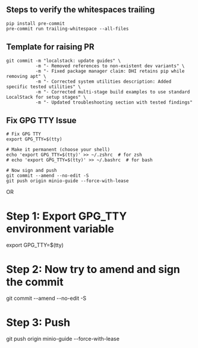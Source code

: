 


## Steps to verify the whitespaces trailing

```
pip install pre-commit
pre-commit run trailing-whitespace --all-files
```

## Template for raising PR


```
git commit -m "localstack: update guides" \
           -m "- Removed references to non-existent dev variants" \
           -m "- Fixed package manager claim: DHI retains pip while removing apt" \
           -m "- Corrected system utilities description: Added specific tested utilities" \
           -m "- Corrected multi-stage build examples to use standard LocalStack for setup stages" \
           -m "- Updated troubleshooting section with tested findings"
```


## Fix GPG TTY Issue

```
# Fix GPG TTY
export GPG_TTY=$(tty)

# Make it permanent (choose your shell)
echo 'export GPG_TTY=$(tty)' >> ~/.zshrc  # for zsh
# echo 'export GPG_TTY=$(tty)' >> ~/.bashrc  # for bash

# Now sign and push
git commit --amend --no-edit -S
git push origin minio-guide --force-with-lease
```

OR

# Step 1: Export GPG_TTY environment variable
export GPG_TTY=$(tty)

# Step 2: Now try to amend and sign the commit
git commit --amend --no-edit -S

# Step 3: Push
git push origin minio-guide --force-with-lease
